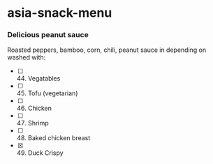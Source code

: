 # asia-snack-menu

### Delicious peanut sauce

Roasted peppers, bamboo, corn, chili, peanut sauce in depending on washed with:

- [ ] 44. Vegatables
- [ ] 45. Tofu (vegetarian)
- [ ] 46. Chicken
- [ ] 47. Shrimp
- [ ] 48. Baked chicken breast
- [x] 49. Duck Crispy
